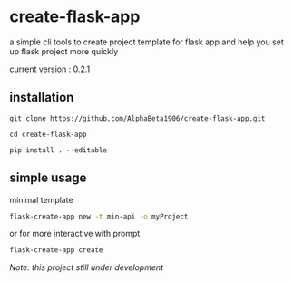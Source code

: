 # create-flask-app

a simple cli tools to create project template for flask app and help you set up flask project more quickly

current version : 0.2.1
## installation
```
git clone https://github.com/AlphaBeta1906/create-flask-app.git

cd create-flask-app

pip install . --editable   

```

## simple usage
minimal template
```bash
flask-create-app new -t min-api -o myProject
```
or for more interactive with prompt

```bash
flask-create-app create
```

*Note: this project still under development*
